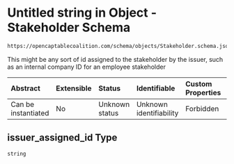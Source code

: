 # Untitled string in Object - Stakeholder Schema

```txt
https://opencaptablecoalition.com/schema/objects/Stakeholder.schema.json#/properties/issuer_assigned_id
```

This might be any sort of id assigned to the stakeholder by the issuer, such as an internal company ID for an employee stakeholder

| Abstract            | Extensible | Status         | Identifiable            | Custom Properties | Additional Properties | Access Restrictions | Defined In                                                                                      |
| :------------------ | :--------- | :------------- | :---------------------- | :---------------- | :-------------------- | :------------------ | :---------------------------------------------------------------------------------------------- |
| Can be instantiated | No         | Unknown status | Unknown identifiability | Forbidden         | Allowed               | none                | [Stakeholder.schema.json*](../../schema/objects/Stakeholder.schema.json "open original schema") |

## issuer_assigned_id Type

`string`
